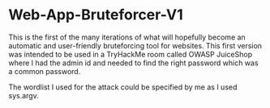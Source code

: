 # Web-App-Bruteforcer-V1
This is the first of the many iterations of what will hopefully become an automatic and user-friendly bruteforcing tool for websites. This first version was intended to be used in a TryHackMe room called OWASP JuiceShop where I had the admin id and needed to find the right password which was a common password. 

The wordlist I used for the attack could be specified by me as I used sys.argv. 
